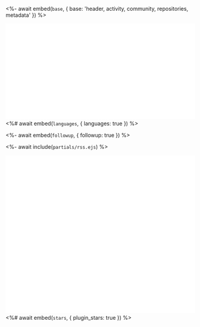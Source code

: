 <%- await embed(`base`, { base: 'header, activity, community, repositories, metadata' }) %>

![languages](.cache/languages.svg)
<%# await embed(`languages`, { languages: true }) %>

<%- await embed(`followup`, { followup: true }) %>

<%- await include(`partials/rss.ejs`) %>

![stars](.cache/stars.svg)
<%# await embed(`stars`, { plugin_stars: true }) %>
